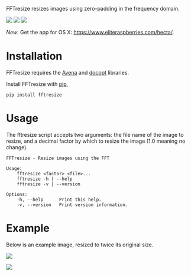 FFTresize resizes images using zero-padding in the frequency
domain.

[![](https://travis-ci.org/eliteraspberries/fftresize.svg)][build-status]
[![](https://img.shields.io/pypi/v/FFTresize.svg)][pypi]
![](https://img.shields.io/github/license/eliteraspberries/fftresize.svg)

*New*: Get the app for OS X: <https://www.eliteraspberries.com/hecta/>.


Installation
============

FFTresize requires the [Avena][] and [docopt][] libraries.

Install FFTresize with [pip][],

    pip install fftresize


Usage
=====

The fftresize script accepts two arguments: the file name of
the image to resize, and a decimal factor by which to resize
the image (1.0 meaning no change).

    FFTresize - Resize images using the FFT

    Usage:
        fftresize <factor> <file>...
        fftresize -h | --help
        fftresize -v | --version

    Options:
        -h, --help      Print this help.
        -v, --version   Print version information.


Example
=======

Below is an example image, resized to twice its original size.

![][example-img]

![][resized-img]


[Avena]: https://pypi.python.org/pypi/Avena
[docopt]: http://docopt.org/
[pip]: https://pip.pypa.io/en/stable/
[example-img]: http://www.eliteraspberries.com/images/drink.png
[resized-img]: http://www.eliteraspberries.com/images/drink-2x.png
[build-status]: https://travis-ci.org/eliteraspberries/fftresize
[pypi]: https://pypi.python.org/pypi/FFTresize
